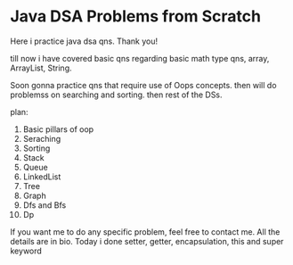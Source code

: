 # Java DSA Problems from Scratch

Here i practice java dsa qns.
Thank you!

till now i have covered basic qns regarding basic math type qns, array, ArrayList, String.

Soon gonna practice qns that require use of Oops concepts.
then will do problemss on searching and sorting.
then rest of the DSs.

plan:
1. Basic pillars of oop
2. Seraching
3. Sorting
4. Stack
5. Queue
6. LinkedList
7. Tree
8. Graph
9. Dfs and Bfs
10. Dp

If you want me to do any specific problem, feel free to contact me. All the details are in bio.
Today i done setter, getter, encapsulation, this and super keyword


